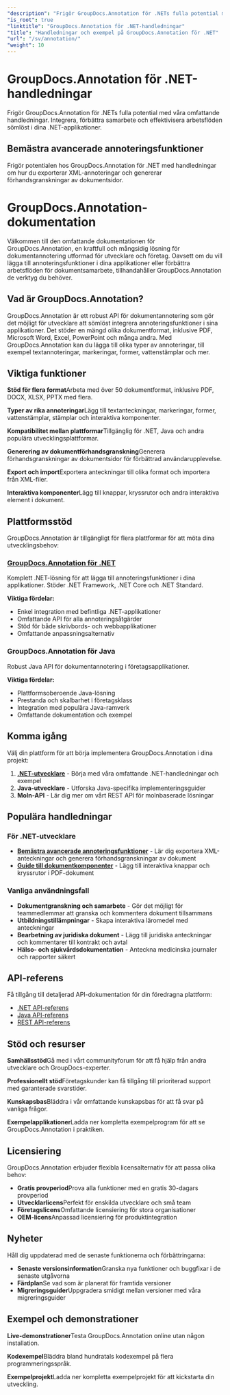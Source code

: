 ```yaml
---
"description": "Frigör GroupDocs.Annotation för .NETs fulla potential med våra handledningar. Integrera sömlöst, förbättra samarbete och effektivisera arbetsflöden."
"is_root": true
"linktitle": "GroupDocs.Annotation för .NET-handledningar"
"title": "Handledningar och exempel på GroupDocs.Annotation för .NET"
"url": "/sv/annotation/"
"weight": 10
---
```


# GroupDocs.Annotation för .NET-handledningar

Frigör GroupDocs.Annotation för .NETs fulla potential med våra omfattande handledningar. Integrera, förbättra samarbete och effektivisera arbetsflöden sömlöst i dina .NET-applikationer.

## Bemästra avancerade annoteringsfunktioner

Frigör potentialen hos GroupDocs.Annotation för .NET med handledningar om hur du exporterar XML-annoteringar och genererar förhandsgranskningar av dokumentsidor.


# GroupDocs.Annotation-dokumentation

Välkommen till den omfattande dokumentationen för GroupDocs.Annotation, en kraftfull och mångsidig lösning för dokumentannotering utformad för utvecklare och företag. Oavsett om du vill lägga till annoteringsfunktioner i dina applikationer eller förbättra arbetsflöden för dokumentsamarbete, tillhandahåller GroupDocs.Annotation de verktyg du behöver.

## Vad är GroupDocs.Annotation?

GroupDocs.Annotation är ett robust API för dokumentannotering som gör det möjligt för utvecklare att sömlöst integrera annoteringsfunktioner i sina applikationer. Det stöder en mängd olika dokumentformat, inklusive PDF, Microsoft Word, Excel, PowerPoint och många andra. Med GroupDocs.Annotation kan du lägga till olika typer av annoteringar, till exempel textannoteringar, markeringar, former, vattenstämplar och mer.

## Viktiga funktioner

**Stöd för flera format**Arbeta med över 50 dokumentformat, inklusive PDF, DOCX, XLSX, PPTX med flera.

**Typer av rika annoteringar**Lägg till textanteckningar, markeringar, former, vattenstämplar, stämplar och interaktiva komponenter.

**Kompatibilitet mellan plattformar**Tillgänglig för .NET, Java och andra populära utvecklingsplattformar.

**Generering av dokumentförhandsgranskning**Generera förhandsgranskningar av dokumentsidor för förbättrad användarupplevelse.

**Export och import**Exportera anteckningar till olika format och importera från XML-filer.

**Interaktiva komponenter**Lägg till knappar, kryssrutor och andra interaktiva element i dokument.

## Plattformsstöd

GroupDocs.Annotation är tillgängligt för flera plattformar för att möta dina utvecklingsbehov:

### [GroupDocs.Annotation för .NET](/annotation/net/)
Komplett .NET-lösning för att lägga till annoteringsfunktioner i dina applikationer. Stöder .NET Framework, .NET Core och .NET Standard.

**Viktiga fördelar:**
- Enkel integration med befintliga .NET-applikationer
- Omfattande API för alla annoteringsåtgärder
- Stöd för både skrivbords- och webbapplikationer
- Omfattande anpassningsalternativ

### GroupDocs.Annotation för Java
Robust Java API för dokumentannotering i företagsapplikationer.

**Viktiga fördelar:**
- Plattformsoberoende Java-lösning
- Prestanda och skalbarhet i företagsklass
- Integration med populära Java-ramverk
- Omfattande dokumentation och exempel

## Komma igång

Välj din plattform för att börja implementera GroupDocs.Annotation i dina projekt:

1. **[.NET-utvecklare](/annotation/net/)** - Börja med våra omfattande .NET-handledningar och exempel
2. **Java-utvecklare** - Utforska Java-specifika implementeringsguider
3. **Moln-API** - Lär dig mer om vårt REST API för molnbaserade lösningar

## Populära handledningar

### För .NET-utvecklare
- **[Bemästra avancerade annoteringsfunktioner](/annotation/net/master-advanced-annotation-features/)** - Lär dig exportera XML-anteckningar och generera förhandsgranskningar av dokument
- **[Guide till dokumentkomponenter](/annotation/net/guide-to-document-components/)** - Lägg till interaktiva knappar och kryssrutor i PDF-dokument

### Vanliga användningsfall
- **Dokumentgranskning och samarbete** - Gör det möjligt för teammedlemmar att granska och kommentera dokument tillsammans
- **Utbildningstillämpningar** - Skapa interaktiva läromedel med anteckningar
- **Bearbetning av juridiska dokument** - Lägg till juridiska anteckningar och kommentarer till kontrakt och avtal
- **Hälso- och sjukvårdsdokumentation** - Anteckna medicinska journaler och rapporter säkert

## API-referens

Få tillgång till detaljerad API-dokumentation för din föredragna plattform:

- [.NET API-referens](https://reference.groupdocs.com/annotation/net/)
- [Java API-referens](https://reference.groupdocs.com/annotation/java/)
- [REST API-referens](https://reference.groupdocs.com/annotation/rest/)

## Stöd och resurser

**Samhällsstöd**Gå med i vårt communityforum för att få hjälp från andra utvecklare och GroupDocs-experter.

**Professionellt stöd**Företagskunder kan få tillgång till prioriterad support med garanterade svarstider.

**Kunskapsbas**Bläddra i vår omfattande kunskapsbas för att få svar på vanliga frågor.

**Exempelapplikationer**Ladda ner kompletta exempelprogram för att se GroupDocs.Annotation i praktiken.

## Licensiering

GroupDocs.Annotation erbjuder flexibla licensalternativ för att passa olika behov:

- **Gratis provperiod**Prova alla funktioner med en gratis 30-dagars provperiod
- **Utvecklarlicens**Perfekt för enskilda utvecklare och små team
- **Företagslicens**Omfattande licensiering för stora organisationer
- **OEM-licens**Anpassad licensiering för produktintegration

## Nyheter

Håll dig uppdaterad med de senaste funktionerna och förbättringarna:

- **Senaste versionsinformation**Granska nya funktioner och buggfixar i de senaste utgåvorna
- **Färdplan**Se vad som är planerat för framtida versioner
- **Migreringsguider**Uppgradera smidigt mellan versioner med våra migreringsguider

## Exempel och demonstrationer

**Live-demonstrationer**Testa GroupDocs.Annotation online utan någon installation.

**Kodexempel**Bläddra bland hundratals kodexempel på flera programmeringsspråk.

**Exempelprojekt**Ladda ner kompletta exempelprojekt för att kickstarta din utveckling.